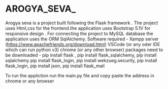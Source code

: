 # AROGYA_SEVA_
Arogya seva is a project built following the Flask framework . The project uses Html,css for the frontend.the application  uses Bootstrap 5.1V for responsive design .
For connecting the project to MySQL database the application uses the ORM SqlAlchemy.
Software required - Xampp server (https://www.apachefriends.org/download.html)
                    VSCode (or any oder IDE which can run python v3)
                    chrome (or any other browser)
packages need to be downloaded - pip install flask ,
                                 pip install flask_sqlalchemy,
                                 pip install sqlalchemy
                                 pip install flask_login,
                                 pip install wekzueg.security,
                                 pip install flask_login,
                                 pip install json,
                                 pip install flask_mail
                                 
To run the appliction run the main.py file and copy paste the address in chrome or any browser                                 
                                 
                            
                    
          

